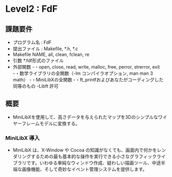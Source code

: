 # Level2 : FdF

## 課題要件
- プログラム名 : FdF
- 提出ファイル : Makefile, *.h, *.c
- Makefile NAME, all, clean, fclean, re
- 引数 *.fdf形式のファイル
- 外部関数
	-・open, close, read, write, malloc, free, perror, strerror, exit
	-・数学ライブラリの全関数（-lm コンパイラオプション, man man 3 math）
	-・MiniLibXの全関数
	-・ft_printfおよびあなたがコーディングした同等のもの
	-Libft 許可

## 概要
- MiniLibXを使用して、高さデータを与えられたマップを3Dのシンプルなワイヤーフレームモデルに変換する。

### MiniLibX 導入
- MiniLibX は、X-Window や Cocoa の知識がなくても、画面内で何かをレンダリングするための最も基本的な操作を実行できる小さなグラフィックライブラリです。いわゆる単純なウィンドウ作成、疑わしい描画ツール、中途半端な画像機能、そして奇妙なイベント管理システムを提供します。
